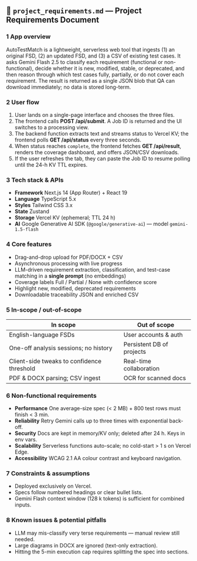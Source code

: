 ## 📄 `project_requirements.md` — Project Requirements Document

### 1  App overview

AutoTestMatch is a lightweight, serverless web tool that ingests (1) an original FSD, (2) an updated FSD, and (3) a CSV of existing test cases. It asks Gemini Flash 2.5 to classify each requirement (functional or non-functional), decide whether it is new, modified, stable, or deprecated, and then reason through which test cases fully, partially, or do not cover each requirement. The result is returned as a single JSON blob that QA can download immediately; no data is stored long-term.

### 2  User flow

1. User lands on a single-page interface and chooses the three files.
2. The frontend calls **POST /api/submit**. A Job ID is returned and the UI switches to a processing view.
3. The backend function extracts text and streams status to Vercel KV; the frontend polls **GET /api/status** every three seconds.
4. When status reaches `complete`, the frontend fetches **GET /api/result**, renders the coverage dashboard, and offers JSON/CSV downloads.
5. If the user refreshes the tab, they can paste the Job ID to resume polling until the 24-h KV TTL expires.

### 3  Tech stack & APIs

* **Framework** Next.js 14 (App Router) + React 19
* **Language** TypeScript 5.x
* **Styles** Tailwind CSS 3.x
* **State** Zustand
* **Storage** Vercel KV (ephemeral; TTL 24 h)
* **AI** Google Generative AI SDK (`@google/generative-ai`) — model `gemini-1.5-flash`

### 4  Core features

* Drag-and-drop upload for PDF/DOCX + CSV
* Asynchronous processing with live progress
* LLM-driven requirement extraction, classification, and test-case matching in a **single prompt** (no embeddings)
* Coverage labels Full / Partial / None with confidence score
* Highlight new, modified, deprecated requirements
* Downloadable traceability JSON and enriched CSV

### 5  In-scope / out-of-scope

| In scope                                   | Out of scope              |
| ------------------------------------------ | ------------------------- |
| English-language FSDs                      | User accounts & auth      |
| One-off analysis sessions; no history      | Persistent DB of projects |
| Client-side tweaks to confidence threshold | Real-time collaboration   |
| PDF & DOCX parsing; CSV ingest             | OCR for scanned docs      |

### 6  Non-functional requirements

* **Performance** One average-size spec (< 2 MB) + 800 test rows must finish < 3 min.
* **Reliability** Retry Gemini calls up to three times with exponential back-off.
* **Security** Docs are kept in memory/KV only; deleted after 24 h. Keys in env vars.
* **Scalability** Serverless functions auto-scale; no cold-start > 1 s on Vercel Edge.
* **Accessibility** WCAG 2.1 AA colour contrast and keyboard navigation.

### 7  Constraints & assumptions

* Deployed exclusively on Vercel.
* Specs follow numbered headings or clear bullet lists.
* Gemini Flash context window (128 k tokens) is sufficient for combined inputs.

### 8  Known issues & potential pitfalls

* LLM may mis-classify very terse requirements — manual review still needed.
* Large diagrams in DOCX are ignored (text-only extraction).
* Hitting the 5-min execution cap requires splitting the spec into sections.
